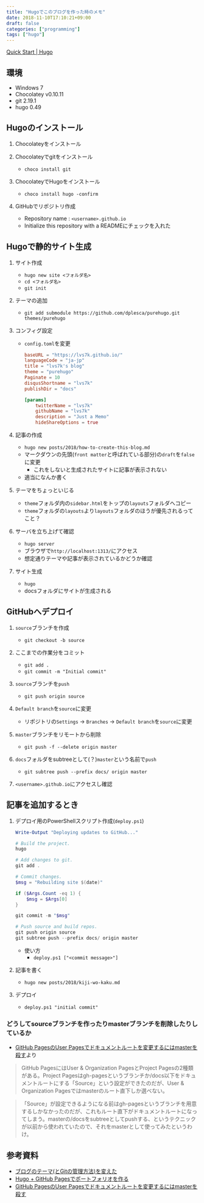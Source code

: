 ```yaml
---
title: "Hugoでこのブログを作った時のメモ"
date: 2018-11-10T17:10:21+09:00
draft: false
categories: ["programming"]
tags: ["hugo"]
---
```



[Quick Start | Hugo](https://gohugo.io/getting-started/quick-start/)


## 環境

- Windows 7
- Chocolatey v0.10.11
- git 2.19.1
- hugo 0.49


## Hugoのインストール

1. Chocolateyをインストール

2. Chocolateyでgitをインストール
    - `choco install git`

3. ChocolateyでHugoをインストール
    - `choco install hugo -confirm`

4. GitHubでリポジトリ作成
    - Repository name : `<username>.github.io`
    - Initialize this repository with a READMEにチェックを入れた


## Hugoで静的サイト生成

1. サイト作成
    - `hugo new site <フォルダ名>`
    - `cd <フォルダ名>`
    - `git init`

2. テーマの追加
    - `git add submodule https://github.com/dplesca/purehugo.git themes/purehugo`

3. コンフィグ設定
    - `config.toml`を変更

        ```toml
        baseURL = "https://lvs7k.github.io/"
        languageCode = "ja-jp"
        title = "lvs7k's blog"
        theme = "purehugo"
        Paginate = 10
        disqusShortname = "lvs7k"
        publishDir = "docs"

        [params]
            twitterName = "lvs7k"
            githubName = "lvs7k"
            description = "Just a Memo"
            hideShareOptions = true
        ```

4. 記事の作成
    - `hugo new posts/2018/how-to-create-this-blog.md`
    - マークダウンの先頭(`front matter`と呼ばれている部分)の`draft`を`false`に変更
        - これをしないと生成されたサイトに記事が表示されない
    - 適当になんか書く

5. テーマをちょっといじる
    - `theme`フォルダ内の`sidebar.html`をトップの`layouts`フォルダへコピー
    - `theme`フォルダの`layouts`より`layouts`フォルダのほうが優先されるってこと？

6. サーバを立ち上げて確認
    - `hugo server`
    - ブラウザで`http://localhost:1313/`にアクセス
    - 想定通りテーマや記事が表示されているかどうか確認

7. サイト生成
    - `hugo`
    - docsフォルダにサイトが生成される


## GitHubへデプロイ

1. `source`ブランチを作成
    - `git checkout -b source`

2. ここまでの作業分をコミット
    - `git add .`
    - `git commit -m "Initial commit"`

3. `source`ブランチを`push`
    - `git push origin source`

4. `Default branch`を`source`に変更
    - リポジトリの`Settings` -> `Branches` -> `Default branch`を`source`に変更

5. `master`ブランチをリモートから削除
    - `git push -f --delete origin master`

6. `docs`フォルダをsubtreeとして(？)`master`という名前で`push`
    - `git subtree push --prefix docs/ origin master`

7. `<username>.github.io`にアクセスし確認


## 記事を追加するとき

1. デプロイ用のPowerShellスクリプト作成(`deploy.ps1`)

    ```powershell
    Write-Output "Deploying updates to GitHub..."

    # Build the project.
    hugo

    # Add changes to git.
    git add .

    # Commit changes.
    $msg = "Rebuilding site $(date)"

    if ($Args.Count -eq 1) {
        $msg = $Args[0]
    }

    git commit -m "$msg"

    # Push source and build repos.
    git push origin source
    git subtree push --prefix docs/ origin master
    ```

    - 使い方
        - `deploy.ps1 ["<commit message>"]`

2. 記事を書く
    - `hugo new posts/2018/kiji-wo-kaku.md`

3. デプロイ
    - `deploy.ps1 "initial commit"`


### どうしてsourceブランチを作ったりmasterブランチを削除したりしているか

- [GitHub PagesのUser Pagesでドキュメントルートを変更するにはmasterを殺す](https://qiita.com/kwappa/items/03ffdeb89039a7249619)より

> GitHub PagesにはUser & Organization PagesとProject Pagesの2種類がある。Project Pagesはgh-pagesというブランチか/docs以下をドキュメントルートにする「Source」という設定ができたのだが、User & Organization Pagesではmasterのルート直下しか選べない。

> 「Source」が設定できるようになる前はgh-pagesというブランチを用意するしかなかったのだが、これもルート直下がドキュメントルートになってしまう。masterの/docsをsubtreeとしてpushする、というテクニックが以前から使われていたので、それをmasterとして使ってみたというわけ。


## 参考資料

- [ブログのテーマ(とGitの管理方法)を変えた](https://myuon.github.io/posts/blog-simplicity/)
- [Hugo + GitHub Pagesでポートフォリオを作る](http://kohki.hatenablog.jp/entry/hugo-portfolio)
- [GitHub PagesのUser Pagesでドキュメントルートを変更するにはmasterを殺す](https://qiita.com/kwappa/items/03ffdeb89039a7249619)